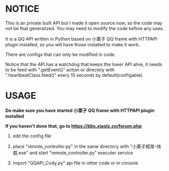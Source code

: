 # NOTICE

This is an private built API but I made it open source now, so the code may not be that generalized. You may need to modify the code before any uses.

It is a QQ API written in Python based on 小栗子 QQ frame with HTTPAPI plugin installed, so you will have those installed to make it work.

There are configs that can only be modified in code.

Notice that the API has a watchdog that keeps the lower API alive, it needs to be feed with ".getEvent()" action or directely with ".heartbeatClass.feed()" every 15 seconds by default(configable).

# USAGE

<strong> Do make sure you have started 小栗子 QQ frame with HTTPAPI plugin installed </strong>

<strong> If you haven't done that, go to https://bbs.xiaolz.cn/forum.php </strong>

  1. edit the config file
  
  2. place "remote_controller.py" in the same directory with "小栗子框架-快载.exe" and start "remote_controller.py" executer service

  3. import "QQAPI_Cody.py" api file in other code or in console
